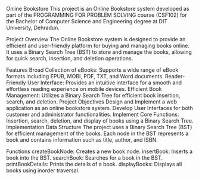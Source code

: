 
Online Bookstore
This project is an Online Bookstore system developed as part of the PROGRAMMING FOR PROBLEM SOLVING course (CSF102) for the Bachelor of Computer Science and Engineering degree at DIT University, Dehradun.

Project Overview
The Online Bookstore system is designed to provide an efficient and user-friendly platform for buying and managing books online. It uses a Binary Search Tree (BST) to store and manage the books, allowing for quick search, insertion, and deletion operations.

Features
Broad Collection of eBooks: Supports a wide range of eBook formats including EPUB, MOBI, PDF, TXT, and Word documents.
Reader-Friendly User Interface: Provides an intuitive interface for a smooth and effortless reading experience on mobile devices.
Efficient Book Management: Utilizes a Binary Search Tree for efficient book insertion, search, and deletion.
Project Objectives
Design and Implement a web application as an online bookstore system.
Develop User Interfaces for both customer and administrator functionalities.
Implement Core Functions: Insertion, search, deletion, and display of books using a Binary Search Tree.
Implementation
Data Structure
The project uses a Binary Search Tree (BST) for efficient management of the books. Each node in the BST represents a book and contains information such as title, author, and ISBN.

Functions
createBookNode: Creates a new book node.
insertBook: Inserts a book into the BST.
searchBook: Searches for a book in the BST.
printBookDetails: Prints the details of a book.
displayBooks: Displays all books using inorder traversal.
